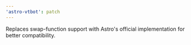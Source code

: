 ```yaml
---
'astro-vtbot': patch
---
```


Replaces swap-function support with Astro's official implementation for better compatibility.
